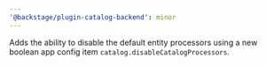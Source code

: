 ```yaml
---
'@backstage/plugin-catalog-backend': minor
---
```


Adds the ability to disable the default entity processors using a new boolean app config item `catalog.disableCatalogProcessors`.
